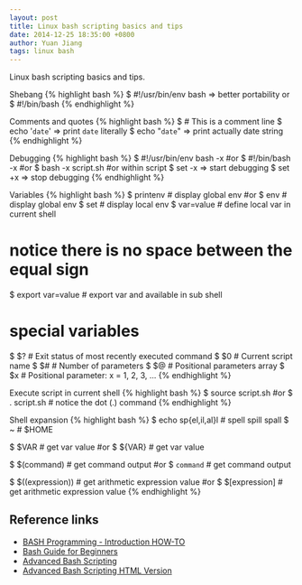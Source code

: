 ```yaml
---
layout: post
title: Linux bash scripting basics and tips
date: 2014-12-25 18:35:00 +0800
author: Yuan Jiang
tags: linux bash
---
```


Linux bash scripting basics and tips.

Shebang
{% highlight bash %}
$ #!/usr/bin/env bash => better portability
or
$ #!/bin/bash
{% endhighlight %}

Comments and quotes
{% highlight bash %}
$ # This is a comment line
$ echo '`date`' => print `date` literally
$ echo "`date`" => print actually date string
{% endhighlight %}

Debugging
{% highlight bash %}
$ #!/usr/bin/env bash -x
#or
$ #!/bin/bash -x
#or
$ bash -x script.sh
#or within script
$ set -x => start debugging
$ set +x => stop debugging
{% endhighlight %}

Variables
{% highlight bash %}
$ printenv # display global env
#or
$ env # display global env
$ set # display local env
$ var=value # define local var in current shell
# notice there is no space between the equal sign
$ export var=value # export var and available in sub shell
# special variables
$ $? # Exit status of most recently executed command
$ $0 # Current script name
$ $# # Number of parameters
$ $@ # Positional parameters array
$ $x # Positional parameter: x = 1, 2, 3, ...
{% endhighlight %}

Execute script in current shell
{% highlight bash %}
$ source script.sh
#or
$ . script.sh # notice the dot (.) command
{% endhighlight %}

Shell expansion
{% highlight bash %}
$ echo sp{el,il,al}l # spell spill spall
$ ~ # $HOME

$ $VAR # get var value
#or
$ ${VAR} # get var value

$ $(command) # get command output
#or
$ `command` # get command output

$ $((expression)) # get arithmetic expression value
#or
$ $[expression] # get arithmetic expression value
{% endhighlight %}


## Reference links
- [BASH Programming - Introduction HOW-TO
](http://tldp.org/HOWTO/Bash-Prog-Intro-HOWTO.html)
- [Bash Guide for Beginners
](http://www.tldp.org/LDP/Bash-Beginners-Guide/html/index.html)
- [Advanced Bash Scripting](http://www.tldp.org/LDP/abs/abs-guide.pdf)
- [Advanced Bash Scripting HTML Version](http://www.tldp.org/LDP/abs/html/)
